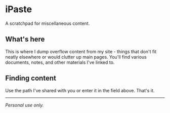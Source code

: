 # iPaste

A scratchpad for miscellaneous content.

## What's here

This is where I dump overflow content from my site - things that don't fit neatly elsewhere or would clutter up main pages. You'll find various documents, notes, and other materials I've linked to.

## Finding content

Use the path I've shared with you or enter it in the field above. That's it.

---

*Personal use only.*
